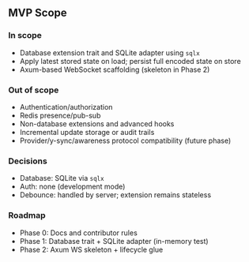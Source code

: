 ## MVP Scope

### In scope
- Database extension trait and SQLite adapter using `sqlx`
- Apply latest stored state on load; persist full encoded state on store
- Axum-based WebSocket scaffolding (skeleton in Phase 2)

### Out of scope
- Authentication/authorization
- Redis presence/pub-sub
- Non-database extensions and advanced hooks
- Incremental update storage or audit trails
- Provider/y-sync/awareness protocol compatibility (future phase)

### Decisions
- Database: SQLite via `sqlx`
- Auth: none (development mode)
- Debounce: handled by server; extension remains stateless

### Roadmap
- Phase 0: Docs and contributor rules
- Phase 1: Database trait + SQLite adapter (in-memory test)
- Phase 2: Axum WS skeleton + lifecycle glue


